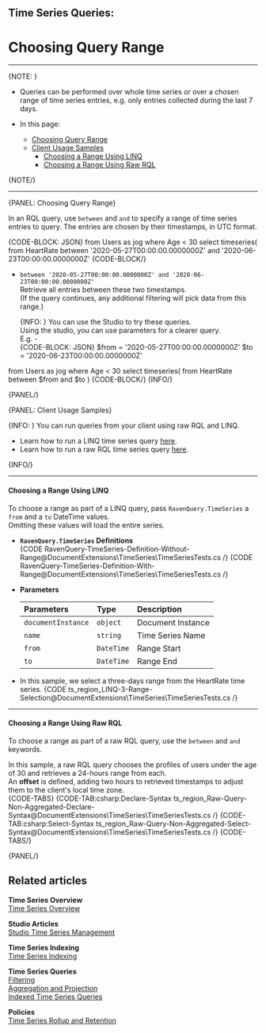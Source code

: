 ﻿## Time Series Queries:
# Choosing Query Range

---

{NOTE: }

* Queries can be performed over whole time series or over a chosen range 
  of time series entries, e.g. only entries collected during the last 7 days.  
    
* In this page:  
  * [Choosing Query Range](../../../document-extensions/timeseries/querying/choosing-query-range#choosing-query-range)  
  * [Client Usage Samples](../../../document-extensions/timeseries/querying/choosing-query-range#client-usage-samples)
     * [Choosing a Range Using LINQ](../../../document-extensions/timeseries/querying/choosing-query-range#choosing-a-range-using-linq)
     * [Choosing a Range Using Raw RQL](../../../document-extensions/timeseries/querying/choosing-query-range#choosing-a-range-using-raw-rql)

{NOTE/}

---

{PANEL: Choosing Query Range}

In an RQL query, use `between` and `and` to specify a range of time series 
entries to query. The entries are chosen by their timestamps, in UTC format.  

{CODE-BLOCK: JSON}
from Users as jog where Age < 30
select timeseries(
   from HeartRate 
   between 
      '2020-05-27T00:00:00.0000000Z'
     and 
      '2020-06-23T00:00:00.0000000Z'
{CODE-BLOCK/}
  
  * `between '2020-05-27T00:00:00.0000000Z' and '2020-06-23T00:00:00.0000000Z'`  
    Retrieve all entries between these two timestamps.  
    (If the query continues, any additional filtering will pick data from this range.)  
      
      {INFO: }
      You can use the Studio to try these queries.  
      Using the studio, you can use parameters for a clearer query.  
      E.g. -  
      {CODE-BLOCK: JSON}
      $from = '2020-05-27T00:00:00.0000000Z'
$to = '2020-06-23T00:00:00.0000000Z'

from Users as jog where Age < 30
select timeseries(
   from HeartRate 
   between $from and $to
)
      {CODE-BLOCK/}
      {INFO/}

{PANEL/}

{PANEL: Client Usage Samples}

{INFO: }
You can run queries from your client using raw RQL and LINQ.  

* Learn how to run a LINQ time series query [here](../../../document-extensions/timeseries/client-api/session-methods/query-time-series/linq-queries).  
* Learn how to run a raw RQL time series query [here](../../../document-extensions/timeseries/client-api/session-methods/query-time-series/raw-rql-queries).  

{INFO/}

---

#### Choosing a Range Using LINQ

To choose a range as part of a LINQ query, pass `RavenQuery.TimeSeries` 
a `from` and a `to` DateTime values.  
Omitting these values will load the entire series.  

* **`RavenQuery.TimeSeries` Definitions**  
   {CODE RavenQuery-TimeSeries-Definition-Without-Range@DocumentExtensions\TimeSeries\TimeSeriesTests.cs /}
   {CODE RavenQuery-TimeSeries-Definition-With-Range@DocumentExtensions\TimeSeries\TimeSeriesTests.cs /}

* **Parameters**  

    | Parameters | Type | Description |
    |:-------------|:-------------|:-------------|
    | `documentInstance` | `object` | Document Instance |
    | `name` | `string` | Time Series Name |
    | `from` | `DateTime` | Range Start |
    | `to` | `DateTime` | Range End |
  
* In this sample, we select a three-days range from the HeartRate time series.
  {CODE ts_region_LINQ-3-Range-Selection@DocumentExtensions\TimeSeries\TimeSeriesTests.cs /}

---

#### Choosing a Range Using Raw RQL

To choose a range as part of a raw RQL query, use the `between` and `and` keywords.  

In this sample, a raw RQL query chooses the profiles of users under the age of 30 and 
retrieves a 24-hours range from each.  
An **offset** is defined, adding two hours to retrieved timestamps to adjust them 
to the client's local time zone.  
 {CODE-TABS}
 {CODE-TAB:csharp:Declare-Syntax ts_region_Raw-Query-Non-Aggregated-Declare-Syntax@DocumentExtensions\TimeSeries\TimeSeriesTests.cs /}
 {CODE-TAB:csharp:Select-Syntax ts_region_Raw-Query-Non-Aggregated-Select-Syntax@DocumentExtensions\TimeSeries\TimeSeriesTests.cs /}
 {CODE-TABS/}

{PANEL/}

## Related articles

**Time Series Overview**  
[Time Series Overview](../../../document-extensions/timeseries/overview)  

**Studio Articles**  
[Studio Time Series Management](../../../studio/database/document-extensions/time-series)  

**Time Series Indexing**  
[Time Series Indexing](../../../document-extensions/timeseries/indexing)  

**Time Series Queries**  
[Filtering](../../../document-extensions/timeseries/querying/filtering)  
[Aggregation and Projection](../../../document-extensions/timeseries/querying/aggregation-and-projection)  
[Indexed Time Series Queries](../../../document-extensions/timeseries/querying/indexed-queries)

**Policies**  
[Time Series Rollup and Retention](../../../document-extensions/timeseries/rollup-and-retention)  
